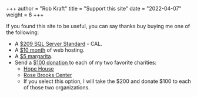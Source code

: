 +++
author = "Rob Kraft"
title = "Support this site"
date = "2022-04-07"
weight = 6
+++

If you found this site to be useful, you can say thanks buy buying me one of the following:

* A  [$209 SQL Server Standard](https://paypal.me/RobKraftSQL/209/?country.x=US&locale.x=en_US) - CAL.
* A [$10 month](https://paypal.me/RobKraftSQL/10/?country.x=US&locale.x=en_US) of web hosting.
* A [$5 margarita](https://paypal.me/RobKraftSQL/5/?country.x=US&locale.x=en_US).
* Send a [$100 donation ](https://paypal.me/RobKraftSQL/200/?country.x=US&locale.x=en_US) to each of my two favorite charities:
  * [Hope House](https://www.hopehouse.net/)
  * [Rose Brooks Center](https://www.rosebrooks.org/)
  * If you select this option, I will take the $200 and donate $100 to each of those two organizations.


